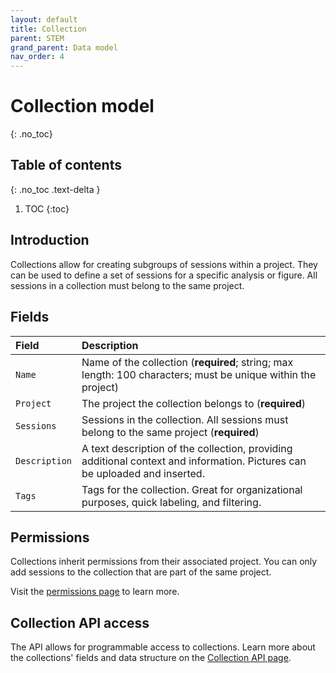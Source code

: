 ```yaml
---
layout: default
title: Collection
parent: STEM
grand_parent: Data model
nav_order: 4
---
```


# Collection model
{: .no_toc}

## Table of contents
{: .no_toc .text-delta }

1. TOC
{:toc}

## Introduction

Collections allow for creating subgroups of sessions within a project. They can be used to define a set of sessions for a specific analysis or figure. All sessions in a collection must belong to the same project.

## Fields

| Field | Description |
|:------|:------------|
| `Name` | Name of the collection (**required**; string; max length: 100 characters; must be unique within the project) |
| `Project` | The project the collection belongs to (**required**) |
| `Sessions` | Sessions in the collection. All sessions must belong to the same project (**required**) |
| `Description` | A text description of the collection, providing additional context and information. Pictures can be uploaded and inserted. |
| `Tags` | Tags for the collection. Great for organizational purposes, quick labeling, and filtering. |

## Permissions

Collections inherit permissions from their associated project. You can only add sessions to the collection that are part of the same project.

Visit the [permissions page]({{"datamodel/permission/"|absolute_url}}) to learn more. 

## Collection API access

The API allows for programmable access to collections. Learn more about the collections' fields and data structure on the [Collection API page]({{"api/stem/collection/"|absolute_url}}).
